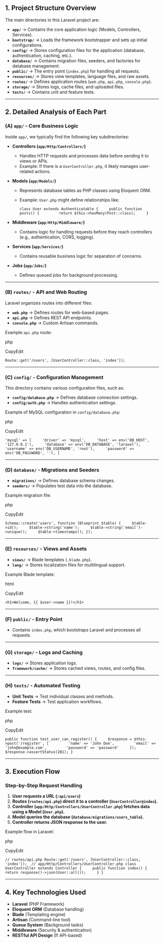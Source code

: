 ## **1. Project Structure Overview**

The main directories in this Laravel project are:

- **`app/`** → Contains the core application logic (Models, Controllers, Services).
- **`bootstrap/`** → Loads the framework bootstrapper and sets up initial configurations.
- **`config/`** → Stores configuration files for the application (database, authentication, caching, etc.).
- **`database/`** → Contains migration files, seeders, and factories for database management.
- **`public/`** → The entry point (`index.php`) for handling all requests.
- **`resources/`** → Stores view templates, language files, and raw assets.
- **`routes/`** → Defines application routes (`web.php`, `api.php`, `console.php`).
- **`storage/`** → Stores logs, cache files, and uploaded files.
- **`tests/`** → Contains unit and feature tests.

---

## **2. Detailed Analysis of Each Part**

### **(A) `app/` - Core Business Logic**

Inside `app/`, we typically find the following key subdirectories:

- **Controllers (`app/Http/Controllers/`)**
    
    - Handles HTTP requests and processes data before sending it to views or APIs.
    - Example: If there is a `UserController.php`, it likely manages user-related actions.
- **Models (`app/Models/`)**
    
    - Represents database tables as PHP classes using Eloquent ORM.
    - Example: `User.php` might define relationships like:
        
        ```class User extends Authenticatable {     public function posts() {         return $this->hasMany(Post::class);     } ```
        
- **Middleware (`app/Http/Middleware/`)**
    
    - Contains logic for handling requests before they reach controllers (e.g., authentication, CORS, logging).
- **Services (`app/Services/`)**
    
    - Contains reusable business logic for separation of concerns.
- **Jobs (`app/Jobs/`)**
    
    - Defines queued jobs for background processing.

---

### **(B) `routes/` - API and Web Routing**

Laravel organizes routes into different files:

- **`web.php`** → Defines routes for web-based pages.
- **`api.php`** → Defines REST API endpoints.
- **`console.php`** → Custom Artisan commands.

Example `api.php` route:

php

CopyEdit

`Route::get('/users', [UserController::class, 'index']);`

---

### **(C) `config/` - Configuration Management**

This directory contains various configuration files, such as:

- **`config/database.php`** → Defines database connection settings.
- **`config/auth.php`** → Handles authentication settings.

Example of MySQL configuration in `config/database.php`:

php

CopyEdit

`'mysql' => [     'driver' => 'mysql',     'host' => env('DB_HOST', '127.0.0.1'),     'database' => env('DB_DATABASE', 'laravel'),     'username' => env('DB_USERNAME', 'root'),     'password' => env('DB_PASSWORD', ''), ]`

---

### **(D) `database/` - Migrations and Seeders**

- **`migrations/`** → Defines database schema changes.
- **`seeders/`** → Populates test data into the database.

Example migration file:

php

CopyEdit

`Schema::create('users', function (Blueprint $table) {     $table->id();     $table->string('name');     $table->string('email')->unique();     $table->timestamps(); });`

---

### **(E) `resources/` - Views and Assets**

- **`views/`** → Blade templates (`.blade.php`).
- **`lang/`** → Stores localization files for multilingual support.

Example Blade template:

html

CopyEdit

`<h1>Welcome, {{ $user->name }}!</h1>`

---

### **(F) `public/` - Entry Point**

- Contains `index.php`, which bootstraps Laravel and processes all requests.

---

### **(G) `storage/` - Logs and Caching**

- **`logs/`** → Stores application logs.
- **`framework/cache/`** → Stores cached views, routes, and config files.

---

### **(H) `tests/` - Automated Testing**

- **Unit Tests** → Test individual classes and methods.
- **Feature Tests** → Test application workflows.

Example test:

php

CopyEdit

`public function test_user_can_register() {     $response = $this->post('/register', [         'name' => 'John Doe',         'email' => 'john@example.com',         'password' => 'password'     ]);     $response->assertStatus(201); }`

---

## **3. Execution Flow**

### **Step-by-Step Request Handling**

1. **User requests a URL (`/api/users`)**
2. **Routes (`routes/api.php`) direct it to a controller (`UserController@index`).**
3. **Controller (`app/Http/Controllers/UserController.php`) fetches data using a Model (`User.php`).**
4. **Model queries the database (`database/migrations/users_table`).**
5. **Controller returns JSON response to the user.**

Example flow in Laravel:

php

CopyEdit

`// routes/api.php Route::get('/users', [UserController::class, 'index']);  // app/Http/Controllers/UserController.php class UserController extends Controller {     public function index() {         return response()->json(User::all());     } }`

---

## **4. Key Technologies Used**

- **Laravel** (PHP Framework)
- **Eloquent ORM** (Database handling)
- **Blade** (Templating engine)
- **Artisan** (Command-line tool)
- **Queue System** (Background tasks)
- **Middleware** (Security & authentication)
- **RESTful API Design** (If API-based)